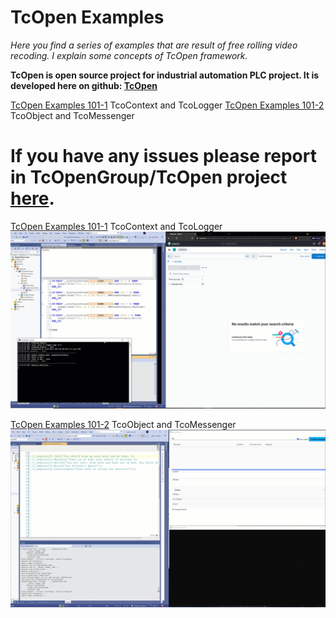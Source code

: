 # TcOpen Examples

*Here you find a series of examples that are result of free rolling video recoding.
I explain some concepts of TcOpen framework.*


**TcOpen is open source project for industrial automation PLC project. It is developed 
here on github: [TcOpen](https://github.com/TcOpenGroup/TcOpen)**


[TcOpen Examples 101-1](TcOpen101-1/) TcoContext and TcoLogger
[TcOpen Examples 101-2](TcOpen101-2/) TcoObject and TcoMessenger

# If you have any issues please report in TcOpenGroup/TcOpen project [here](https://github.com/TcOpenGroup/TcOpen/issues).

[TcOpen Examples 101-1](TcOpen101-1/) TcoContext and TcoLogger
![Alt Text](TcOpen101-1/assets/TcOpen-Inxton-Kobana.gif)


[TcOpen Examples 101-2](TcOpen101-2/) TcoObject and TcoMessenger
![Alt Text](TcOpen101-2/assets/TcOpen101-2-gif.gif)